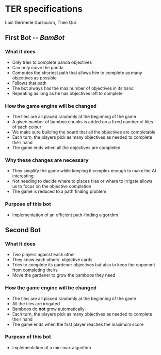 # TER specifications
Loïc Germerie Guizouarn, Theo Qui

## First Bot -- <i>BamBot</i>

### What it does
- Only tries to complete panda objectives
- Can only move the panda
- Computes the shortest path that allows him to complete as many objectives as possible
- Follows that path
- The bot always has the max number of objectives in its hand
- Repeating as long as he has objectives left to complete

### How the game engine will be changed
- The tiles are all placed randomly at the beginning of the game
- A given number of bamboo chunks is added on a fixed number of tiles of each colour 
- We make sure building the board that all the objectives are completable
- Each turn, the players pick as many objectives as needed to complete their hand
- The game ends when all the objectives are completed

### Why these changes are necessary
- They simplify the game while keeping it complex enough to make the AI interesting
- Not needing to decide where to places tiles or where to irrigate allows us to focus on the objective completion
- The game is reduced to a path finding problem

### Purpose of this bot
- Implementation of an efficient path-finding algorithm

## Second Bot

### What it does
- Two players against each other
- They know each others' objective cards
- Tries to complete its gardener objectives but also to keep the opponent from completing theirs
- Move the gardener to grow the bamboos they need

### How the game engine will be changed
- The tiles are all placed randomly at the beginning of the game
- All the tiles are irrigated
- Bamboos do <b>not</b> grow automatically
- Each turn, the players pick as many objectives as needed to complete their hand
- The game ends when the first player reaches the maximum score

### Purpose of this bot
- Implementation of a min-max algorithm
